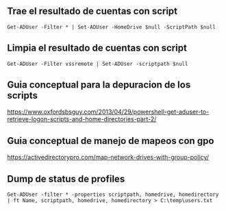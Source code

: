 ## Trae el resultado de cuentas con script
```
Get-ADUser -Filter * | Set-ADUser -HomeDrive $null -ScriptPath $null
```

## Limpia el resultado de cuentas con script
```
Get-ADUser -Filter vssremote | Set-ADUser -scriptpath $null
```

## Guia conceptual para la depuracion de los scripts
https://www.oxfordsbsguy.com/2013/04/29/powershell-get-aduser-to-retrieve-logon-scripts-and-home-directories-part-2/

## Guia conceptual de manejo de mapeos con gpo
https://activedirectorypro.com/map-network-drives-with-group-policy/

## Dump de status de profiles
```
Get-ADUser -filter * -properties scriptpath, homedrive, homedirectory | ft Name, scriptpath, homedrive, homedirectory > C:\temp\users.txt
```